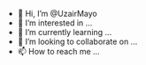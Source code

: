 - 👋 Hi, I’m @UzairMayo
- 👀 I’m interested in ...
- 🌱 I’m currently learning ...
- 💞️ I’m looking to collaborate on ...
- 📫 How to reach me ...

<!---
UzairMayo/UzairMayo is a ✨ special ✨ repository because its `README.md` (this file) appears on your GitHub profile.
You can click the Preview link to take a look at your changes.
--->
